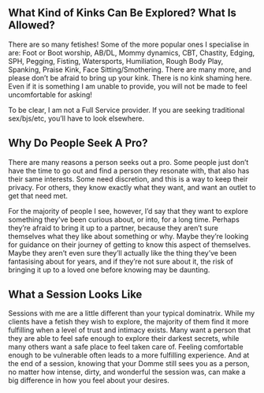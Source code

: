 ## What Kind of Kinks Can Be Explored?  What Is Allowed?

There are so many fetishes! Some of the more popular ones I specialise in are: Foot or Boot worship, AB/DL, Mommy dynamics, CBT, Chastity, Edging, SPH, Pegging, Fisting, Watersports, Humiliation, Rough Body Play, Spanking, Praise Kink, Face Sitting/Smothering. There are many more, and please don’t be afraid to bring up your kink. There is no kink shaming here. Even if it is something I am unable to provide, you will not be made to feel uncomfortable for asking!

To be clear, I am not a Full Service provider. If you are seeking traditional sex/bjs/etc, you’ll have to look elsewhere.

## Why Do People Seek A Pro?

There are many reasons a person seeks out a pro. Some people just don’t have the time to go out and find a person they resonate with, that also has their same interests. Some need discretion, and this is a way to keep their privacy.  For others, they know exactly what they want, and want an outlet to get that need met.

For the majority of people I see, however, I’d say that they want to explore something they’ve been curious about, or into, for a long time.  Perhaps they’re afraid to bring it up to a partner, because they aren’t sure themselves what they like about something or why.  Maybe they’re looking for guidance on their journey of getting to know this aspect of themselves.  Maybe they aren’t even sure they’ll actually like the thing they’ve been fantasising about for years, and if they’re not sure about it, the risk of bringing it up to a loved one before knowing may be daunting.  

## What a Session Looks Like

Sessions with me are a little different than your typical dominatrix.  While my clients have a fetish they wish to explore, the majority of them find it more fulfilling when a level of trust and intimacy exists.  Many want a person that they are able to feel safe enough to explore their darkest secrets, while many others want a safe place to feel taken care of.  Feeling comfortable enough to be vulnerable often leads to a more fulfilling experience.  And at the end of a session, knowing that your Domme still sees you as a person, no matter how intense, dirty, and wonderful the session was, can make a big difference in how you feel about your desires.   
